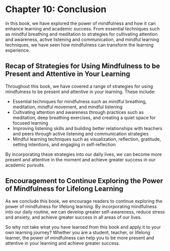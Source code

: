 Chapter 10: Conclusion
======================

In this book, we have explored the power of mindfulness and how it can enhance learning and academic success. From essential techniques such as mindful breathing and meditation to strategies for cultivating attention and awareness, active listening and communication, and mindful learning techniques, we have seen how mindfulness can transform the learning experience.

Recap of Strategies for Using Mindfulness to be Present and Attentive in Your Learning
--------------------------------------------------------------------------------------

Throughout this book, we have covered a range of strategies for using mindfulness to be present and attentive in your learning. These include:

* Essential techniques for mindfulness such as mindful breathing, meditation, mindful movement, and mindful listening
* Cultivating attention and awareness through practices such as meditation, deep breathing exercises, and creating a quiet space for focused learning
* Improving listening skills and building better relationships with teachers and peers through active listening and communication strategies
* Mindful learning techniques such as visualization, reflection, gratitude, setting intentions, and engaging in self-reflection

By incorporating these strategies into our daily lives, we can become more present and attentive in the moment and achieve greater success in our academic pursuits.

Encouragement to Continue Exploring the Power of Mindfulness for Lifelong Learning
----------------------------------------------------------------------------------

As we conclude this book, we encourage readers to continue exploring the power of mindfulness for lifelong learning. By incorporating mindfulness into our daily routine, we can develop greater self-awareness, reduce stress and anxiety, and achieve greater success in all areas of our lives.

So why not take what you have learned from this book and apply it to your own learning journey? Whether you are a student, teacher, or lifelong learner, the power of mindfulness can help you to be more present and attentive in your learning and achieve greater success.
